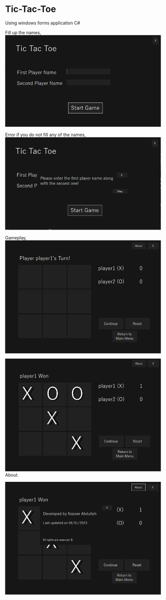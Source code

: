 # Tic-Tac-Toe

Using windows forms application C#

Fill up the names, 
![Image](https://raw.githubusercontent.com/DarkSoulSY/Tic-Tac-Toe/master/1.PNG)

Error if you do not fill any of the names,
![Image](https://raw.githubusercontent.com/DarkSoulSY/Tic-Tac-Toe/master/2.PNG)

Gameplay,
![Image](https://raw.githubusercontent.com/DarkSoulSY/Tic-Tac-Toe/master/3.PNG)

![Image](https://raw.githubusercontent.com/DarkSoulSY/Tic-Tac-Toe/master/4.PNG)
About.

![Image](https://raw.githubusercontent.com/DarkSoulSY/Tic-Tac-Toe/master/5.PNG)
